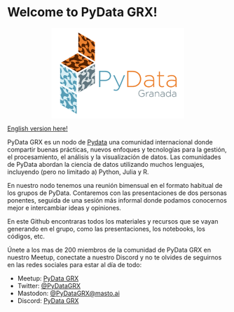 
# Welcome to PyData GRX!

<img src="https://raw.githubusercontent.com/PyDataGRX/.github/main/assets/PyData_Granada_logo_1.png"  width="60%" style="display: block; margin: 0 auto">

[English version here!](README_eng.md)

PyData GRX es un nodo de [Pydata](https://pydata.org) una comunidad internacional donde compartir buenas prácticas, nuevos enfoques y tecnologías para la gestión, el procesamiento, el análisis y la visualización de datos. Las comunidades de PyData abordan la ciencia de datos utilizando muchos lenguajes, incluyendo (pero no limitado a) Python, Julia y R.

En nuestro nodo tenemos una reunión bimensual en el formato habitual de los grupos de PyData. Contaremos con las presentaciones de dos personas ponentes, seguida de una sesión más informal donde podamos conocernos mejor e intercambiar ideas y opiniones.

En este Github encontraras todos los materiales y recursos que se vayan generando en el grupo, como las presentaciones, los notebooks, los códigos, etc.

Únete a los mas de 200 miembros de la comunidad de PyData GRX en nuestro Meetup, conectate a nuestro Discord y no te olvides de seguirnos en las redes sociales para estar al día de todo:

- Meetup: [PyData GRX](https://www.meetup.com/es-ES/pydatagrx/)
- Twitter: [@PyDataGRX](https://twitter.com/python_granada)
- Mastodon: [@PyDataGRX@masto.ai](https://masto.ai/@pydatagrx)
- Discord: [PyData GRX](https://discord.gg/mxdnu9Qy)


